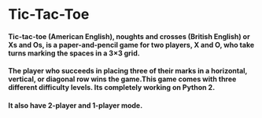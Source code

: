 # Tic-Tac-Toe
#### Tic-tac-toe (American English), noughts and crosses (British English) or Xs and Os, is a paper-and-pencil game for two players, X and O, who take turns marking the spaces in a 3×3 grid.
#### The player who succeeds in placing three of their marks in a horizontal, vertical, or diagonal row wins the game.This game comes with three different difficulty levels. Its completely working on Python 2.
#### It also have 2-player and 1-player mode.
